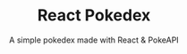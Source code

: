  <h1 align="center">React Pokedex</h1>

<div align="center">
A simple pokedex made with React & PokeAPI
</div>
